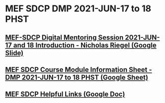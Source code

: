 #  MEF SDCP DMP 2021-JUN-17 to 18 PHST

## [MEF-SDCP Digital Mentoring Session 2021-JUN-17 and 18 Introduction - Nicholas Riegel (Google Slide)](https://docs.google.com/presentation/d/1jWh1wfJTdAjhPyhCBkYnLpP-BcgX-4KZanWL9LS--Uk/edit?usp=sharing)

## [MEF SDCP Course Module Information Sheet - DMP 2021-JUN-17 to 18 PHST (Google Sheet)](https://docs.google.com/spreadsheets/d/1q6i7_dOWTYBwqBZFDb_28oGx-knf28P3w1nIaczLB-Q/edit?usp=sharing)

## [MEF SDCP Helpful Links (Google Doc)](https://docs.google.com/document/d/1CEhzOy3CoO7A5GLpZ-TgOyks7mE6EZ4iq-6ft3hRnw0/edit?usp=sharing)

